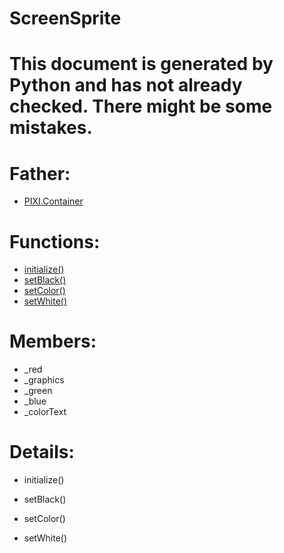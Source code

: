 ScreenSprite
===

# This document is generated by Python and has not already checked. There might be some mistakes.

# Father:
* [PIXI.Container](PIXI.Container.md)


# Functions:
* [initialize()](#initialize)
* [setBlack()](#setBlack)
* [setColor()](#setColor)
* [setWhite()](#setWhite)

# Members:
* _red
* _graphics
* _green
* _blue
* _colorText

# Details:
<p id=initialize></p>

* initialize()
	

<p id=setBlack></p>

* setBlack()
	

<p id=setColor></p>

* setColor()
	

<p id=setWhite></p>

* setWhite()
	

